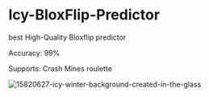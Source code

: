 # Icy-BloxFlip-Predictor

best High-Quality Bloxflip predictor

Accuracy: 99%

Supports:
Crash
Mines
roulette

![15820627-icy-winter-background-created-in-the-glass](https://user-images.githubusercontent.com/112599344/187819851-145448e4-e762-413e-85c1-11925c9eacf3.png)
